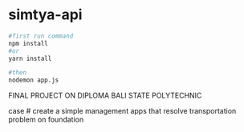# simtya-api

```bash
#first run command 
npm install
#or
yarn install

#then
nodemon app.js
```
FINAL PROJECT ON DIPLOMA BALI STATE POLYTECHNIC

case #
create a simple management apps that resolve transportation problem on foundation
